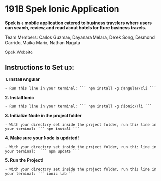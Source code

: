 # 191B Spek Ionic Application
**Spek is a mobile application catered to business travelers where users can search, review, and read about hotels for fture business travels.**

Team Members: Carlos Guzman, Dayanara Melara, Derek Song, Desmond Garrido, Maika Marin, Nathan Nagata

[Spek Website](https://www.myspek.com/)


## Instructions to Set up:

**1. Install Angular**

    - Run this line in your terminal: ``` npm install -g @angular/cli ```

**2. Install Ionic**

    - Run this line in your terminal: ``` npm install -g @ionic/cli ```

**3. Initialize Node in the project folder**

    - With your directory set inside the project folder, run this line in your terminal: ``` npm install ```

**4. Make sure your Node is updated!**

    - With your directory set inside the project folder, run this line in your terminal:  ``` npm update ```

**5. Run the Project!**

    - With your directory set inside the project folder, run this line in your terminal: ``` ionic lab ```
